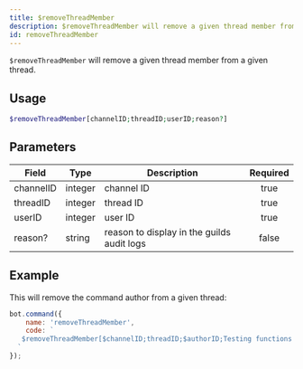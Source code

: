 ```yaml
---
title: $removeThreadMember
description: $removeThreadMember will remove a given thread member from a given thread.
id: removeThreadMember
---
```


`$removeThreadMember` will remove a given thread member from a given thread.

## Usage

```php
$removeThreadMember[channelID;threadID;userID;reason?]
```

## Parameters

| Field     | Type    | Description                                | Required |
|-----------|---------|--------------------------------------------|:--------:|
| channelID | integer | channel ID                                 |   true   |
| threadID  | integer | thread ID                                  |   true   |
| userID    | integer | user ID                                    |   true   |
| reason?   | string  | reason to display in the guilds audit logs |  false   |

## Example

This will remove the command author from a given thread:

```javascript
bot.command({
    name: 'removeThreadMember',
    code: `
   $removeThreadMember[$channelID;threadID;$authorID;Testing functions!]
  `
});
```